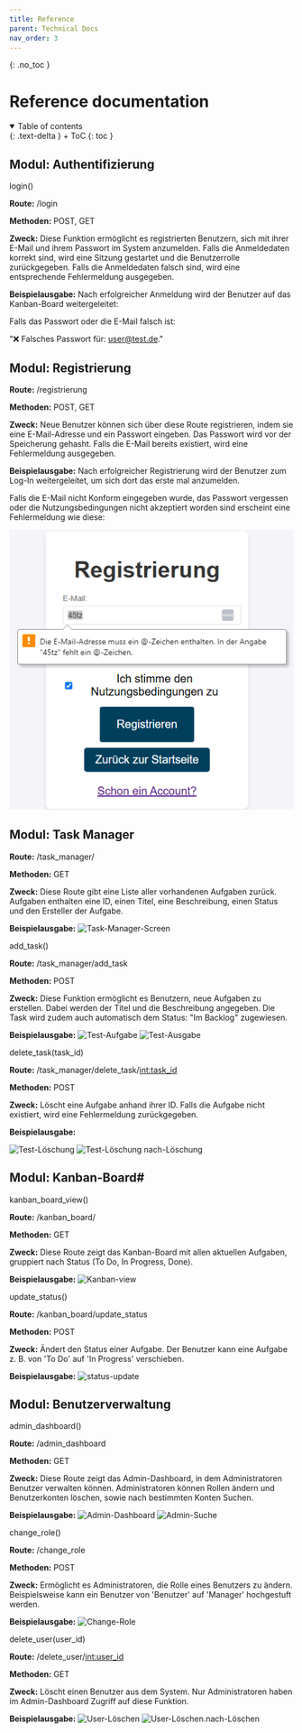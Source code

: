 ```yaml
---
title: Reference
parent: Technical Docs
nav_order: 3
---
```


{: .no_toc }
# Reference documentation


<details open markdown="block">
{: .text-delta }
<summary>Table of contents</summary>
+ ToC
{: toc }
</details>


## Modul: Authentifizierung

login()

**Route:** /login

**Methoden:** POST, GET

**Zweck:**
Diese Funktion ermöglicht es registrierten Benutzern, sich mit ihrer E-Mail und ihrem Passwort im System anzumelden. Falls die Anmeldedaten korrekt sind, wird eine Sitzung gestartet und die Benutzerrolle zurückgegeben. Falls die Anmeldedaten falsch sind, wird eine entsprechende Fehlermeldung ausgegeben.

**Beispielausgabe:**
Nach erfolgreicher Anmeldung wird der Benutzer auf das Kanban-Board weitergeleitet:

Falls das Passwort oder die E-Mail falsch ist:

"❌ Falsches Passwort für: user@test.de."


## Modul: Registrierung

**Route:** /registrierung

**Methoden:** POST, GET

**Zweck:**
Neue Benutzer können sich über diese Route registrieren, indem sie eine E-Mail-Adresse und ein Passwort eingeben. Das Passwort wird vor der Speicherung gehasht. Falls die E-Mail bereits existiert, wird eine Fehlermeldung ausgegeben.

**Beispielausgabe:**
Nach erfolgreicher Registrierung wird der Benutzer zum Log-In weitergeleitet, um sich dort das erste mal anzumelden. 

Falls die E-Mail nicht Konform eingegeben wurde, das Passwort vergessen oder die Nutzungsbedingungen nicht akzeptiert worden sind erscheint eine Fehlermeldung wie diese:

![Registrierung-Fehlermeldung](../images/Registrierung-Falsch.png)


## Modul: Task Manager

**Route:** /task_manager/

**Methoden:** GET

**Zweck:**
Diese Route gibt eine Liste aller vorhandenen Aufgaben zurück. Aufgaben enthalten eine ID, einen Titel, eine Beschreibung, einen Status und den Ersteller der Aufgabe.

**Beispielausgabe:**
![Task-Manager-Screen](images/Task-Manager-Screen.png)


add_task()

**Route:** /task_manager/add_task

**Methoden:** POST

**Zweck:**
Diese Funktion ermöglicht es Benutzern, neue Aufgaben zu erstellen. Dabei werden der Titel und die Beschreibung angegeben. Die Task wird zudem auch automatisch dem Status: "Im Backlog" zugewiesen.

**Beispielausgabe:**
![Test-Aufgabe](images/Test-Aufgabe.png)
![Test-Ausgabe](images/Test-Ausgabe.png)


delete_task(task_id)

**Route:** /task_manager/delete_task/<int:task_id>

**Methoden:** POST

**Zweck:**
Löscht eine Aufgabe anhand ihrer ID. Falls die Aufgabe nicht existiert, wird eine Fehlermeldung zurückgegeben.

**Beispielausgabe:**

![Test-Löschung](images/Test-Löschung.png)
![Test-Löschung nach-Löschung](images/Test-Löschung.nach-Löschung.png)

## Modul: Kanban-Board#

kanban_board_view()

**Route:** /kanban_board/

**Methoden:** GET

**Zweck:**
Diese Route zeigt das Kanban-Board mit allen aktuellen Aufgaben, gruppiert nach Status (To Do, In Progress, Done).

**Beispielausgabe:**
![Kanban-view](images/Kanban-view.png)

update_status()

**Route:** /kanban_board/update_status

**Methoden:** POST

**Zweck:**
Ändert den Status einer Aufgabe. Der Benutzer kann eine Aufgabe z. B. von 'To Do' auf 'In Progress' verschieben.

**Beispielausgabe:**
![status-update](images/status-update.png)

## Modul: Benutzerverwaltung

admin_dashboard()

**Route:** /admin_dashboard

**Methoden:** GET

**Zweck:**
Diese Route zeigt das Admin-Dashboard, in dem Administratoren Benutzer verwalten können. Administratoren können Rollen ändern und Benutzerkonten löschen, sowie nach bestimmten Konten Suchen.

**Beispielausgabe:**
![Admin-Dashboard](images/Admin-Dashboard.png)
![Admin-Suche](images/Admin-Suche.png)


change_role()

**Route:** /change_role

**Methoden:** POST

**Zweck:**
Ermöglicht es Administratoren, die Rolle eines Benutzers zu ändern. Beispielsweise kann ein Benutzer von 'Benutzer' auf 'Manager' hochgestuft werden.

**Beispielausgabe:**
![Change-Role](images/Change-Role.png)

delete_user(user_id)

**Route:** /delete_user/<int:user_id>

**Methoden:** GET

**Zweck:**
Löscht einen Benutzer aus dem System. Nur Administratoren haben im Admin-Dashboard Zugriff auf diese Funktion.

**Beispielausgabe:**
![User-Löschen](images/User-Löschen.png)
![User-Löschen.nach-Löschen](images/User-Löschen.nach-Löschen.png)